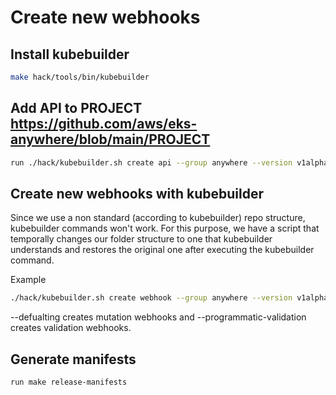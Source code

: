 # Create new webhooks

## Install kubebuilder
```sh
make hack/tools/bin/kubebuilder
```

## Add API to PROJECT https://github.com/aws/eks-anywhere/blob/main/PROJECT
```sh
run ./hack/kubebuilder.sh create api --group anywhere --version v1alpha1 --kind WhateverKind
``` 

## Create new webhooks with kubebuilder
Since we use a non standard (according to kubebuilder) repo structure, kubebuilder commands won't work. For this purpose, we have a script that temporally changes our folder structure to one that kubebuilder understands and restores the original one after executing the kubebuilder command.

Example
```sh
./hack/kubebuilder.sh create webhook --group anywhere --version v1alpha1 --defaulting --programmatic-validation --kind WhateverKind
```
--defualting creates mutation webhooks and --programmatic-validation creates validation webhooks.

## Generate manifests
```sh
run make release-manifests
```
